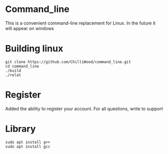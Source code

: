 # Command_line
This is a convenient command-line replacement for Linux. In the future it will appear on windows

# Building linux

```
git clone https://github.com/ChilliWood/command_line.git
cd command_line
./build
./relat
```

# Register
Added the ability to register your account. For all questions, write to support


# Library

```
sudo apt install g++
sudo apt install gcc
```
